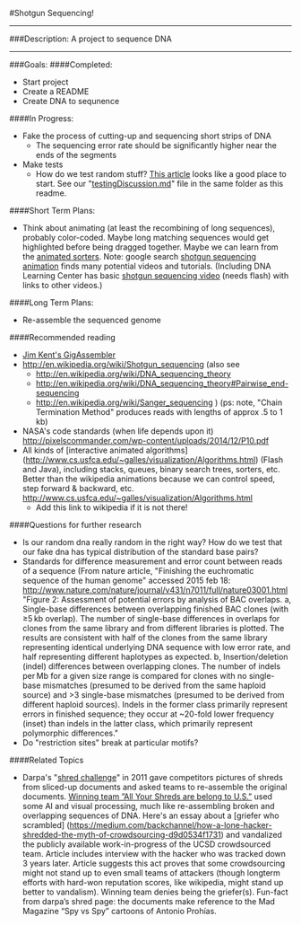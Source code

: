 #Shotgun Sequencing!

---
###Description:
A project to sequence DNA

---
###Goals:
####Completed:
* Start project
* Create a README
* Create DNA to sequnence

####In Progress:
* Fake the process of cutting-up and sequencing short strips of DNA
  * The sequencing error rate should be significantly higher near the ends of the segments
* Make tests
  *  How do we test random stuff? [This article](http://c2.com/cgi/wiki?UnitTestingRandomness) looks like a good place to start. See our "[testingDiscussion.md](http://github.com/extra-programming/shotgun/blob/master/testingDiscussion.md)" file in the same folder as this readme.

####Short Term Plans:
* Think about animating (at least the recombining of long sequences), probably color-coded. Maybe long matching sequences would get highlighted before being dragged together. Maybe we can learn from the [animated sorters](http://commons.wikimedia.org/wiki/Category:Animations_of_sort_algorithms). Note: google search [shotgun sequencing animation](http://www.google.com/search?client=safari&rls=en&q=shotgun+sequencing+animation&ie=UTF-8&oe=UTF-8) finds many potential videos and tutorials. (Including DNA Learning Center
has basic [shotgun sequencing video](http://www.dnalc.org/view/15537-Shotgun-sequencing-and-dealing-with-repeat-sections-3D-animation-with-basic-narration.html) (needs flash) with links to other videos.)



####Long Term Plans:
* Re-assemble the sequenced genome

####Recommended reading
* [Jim Kent's GigAssembler](http://www.ncbi.nlm.nih.gov/pmc/articles/PMC311095/)
* http://en.wikipedia.org/wiki/Shotgun_sequencing (also see 
   * http://en.wikipedia.org/wiki/DNA_sequencing_theory
   * http://en.wikipedia.org/wiki/DNA_sequencing_theory#Pairwise_end-sequencing
   * http://en.wikipedia.org/wiki/Sanger_sequencing 
  ) (ps: note, "Chain Termination Method" produces reads with lengths of approx .5 to 1 kb)
* NASA's code standards (when life depends upon it) http://pixelscommander.com/wp-content/uploads/2014/12/P10.pdf
* All kinds of [interactive animated algorithms] (http://www.cs.usfca.edu/~galles/visualization/Algorithms.html) (Flash and Java), including stacks, queues, binary search trees, sorters, etc. Better than the wikipedia animations because we can control speed, step forward &amp; backward, etc.  http://www.cs.usfca.edu/~galles/visualization/Algorithms.html
  * Add this link to wikipedia if it is not there!

####Questions for further research
* Is our random dna really random in the right way? How do we test that our fake dna has typical distribution of the standard base pairs?
* Standards for difference measurement and error count between reads of a sequence (From nature article, "Finishing the euchromatic sequence of the human genome"
accessed 2015 feb 18:
http://www.nature.com/nature/journal/v431/n7011/full/nature03001.html
"Figure 2: Assessment of potential errors by analysis of BAC overlaps.
a, Single-base differences between overlapping finished BAC clones (with ≥5 kb overlap). The number of single-base differences in overlaps for clones from the same library and from different libraries is plotted. The results are consistent with half of the clones from the same library representing identical underlying DNA sequence with low error rate, and half representing different haplotypes as expected. b, Insertion/deletion (indel) differences between overlapping clones. The number of indels per Mb for a given size range is compared for clones with no single-base mismatches (presumed to be derived from the same haploid source) and >3 single-base mismatches (presumed to be derived from different haploid sources). Indels in the former class primarily represent errors in finished sequence; they occur at ~20-fold lower frequency (inset) than indels in the latter class, which primarily represent polymorphic differences."
* Do "restriction sites" break at particular motifs?

####Related Topics
* Darpa's "[shred challenge](http://archive.darpa.mil/shredderchallenge/)" in 2011 gave competitors pictures of shreds from sliced-up documents and asked teams to re-assemble the original documents. [Winning team ”All Your Shreds are belong to U.S.”](http://www.newscientist.com/blogs/onepercent/2011/12/darpas-shredder-challenge-has.html) used some AI and visual processing, much like re-assembling broken and overlapping sequences of DNA. Here's an essay about a [griefer who scrambled] (https://medium.com/backchannel/how-a-lone-hacker-shredded-the-myth-of-crowdsourcing-d9d0534f1731) and vandalized the publicly available work-in-progress of the UCSD crowdsourced team. Article includes interview with the hacker who was tracked down 3 years later. Article suggests this act proves that some crowdsourcing might not stand up to even small teams of attackers (though longterm efforts with hard-won reputation scores, like wikipedia, might stand up better to vandalism). Winning team denies being the griefer(s). Fun-fact from darpa’s shred page: the documents make reference to the Mad Magazine “Spy vs Spy” cartoons of Antonio Prohías.
